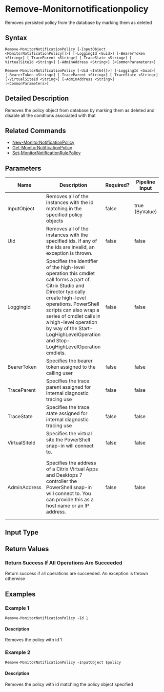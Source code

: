 ﻿
# Remove-Monitornotificationpolicy
Removes persisted policy from the database by marking them as deleted
## Syntax

```
Remove-MonitorNotificationPolicy [-InputObject <MonitorNotificationPolicy[]>] [-LoggingId <Guid>] [-BearerToken <String>] [-TraceParent <String>] [-TraceState <String>] [-VirtualSiteId <String>] [-AdminAddress <String>] [<CommonParameters>]  
  
Remove-MonitorNotificationPolicy [-Uid <Int64[]>] [-LoggingId <Guid>] [-BearerToken <String>] [-TraceParent <String>] [-TraceState <String>] [-VirtualSiteId <String>] [-AdminAddress <String>] [<CommonParameters>]
```

## Detailed Description
Removes the policy object from database by marking them as deleted and disable all the condtions associated with that


## Related Commands

* [New-MonitorNotificationPolicy](../New-MonitorNotificationPolicy/)
* [Get-MonitorNotificationPolicy](../Get-MonitorNotificationPolicy/)
* [Set-MonitorNotificationRulePolicy](../Set-MonitorNotificationRulePolicy/)
## Parameters
| Name   | Description | Required? | Pipeline Input | Default Value |
| --- | --- | --- | --- | --- |
| InputObject | Removes all of the instances with the id matching in the specified policy objects | false | true (ByValue) |  |
| Uid | Removes all of the instances with the specified ids.  If any of the ids are invalid, an exception is thrown. | false | false |  |
| LoggingId | Specifies the identifier of the high-level operation this cmdlet call forms a part of. Citrix Studio and Director typically create high-level operations. PowerShell scripts can also wrap a series of cmdlet calls in a high-level operation by way of the Start-LogHighLevelOperation and Stop-LogHighLevelOperation cmdlets. | false | false |  |
| BearerToken | Specifies the bearer token assigned to the calling user | false | false |  |
| TraceParent | Specifies the trace parent assigned for internal diagnostic tracing use | false | false |  |
| TraceState | Specifies the trace state assigned for internal diagnostic tracing use | false | false |  |
| VirtualSiteId | Specifies the virtual site the PowerShell snap-in will connect to. | false | false |  |
| AdminAddress | Specifies the address of a Citrix Virtual Apps and Desktops 7 controller the PowerShell snap-in will connect to. You can provide this as a host name or an IP address. | false | false | Localhost. Once a value is provided by any cmdlet, this value becomes the default. |

## Input Type

### 

## Return Values

### Return Success If All Operations Are Succeeded
Return success if all operations are succeeded. An exception is thrown otherwise
## Examples

### Example 1

```
Remove-MonitorNotificationPolicy -Id 1
```

#### Description
Removes the policy with id 1
### Example 2

```
Remove-MonitorNotificationPolicy -InputObject $policy
```

#### Description
Removes the policy with id matching the policy object specified
